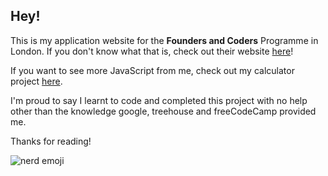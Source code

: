 ## Hey!

This is my application website for the **Founders and Coders** Programme in London. 
If you don't know what that is, check out their website [here](https://foundersandcoders.com/)!

If you want to see more JavaScript from me, check out my calculator project [here](https://github.com/developess/calculator).

I'm proud to say I learnt to code and completed this project with no help other than 
the knowledge google, treehouse and freeCodeCamp provided me. 

Thanks for reading!

![nerd emoji][nerd emoji]

[nerd emoji]:https://emojipedia-us.s3.amazonaws.com/thumbs/120/apple/114/nerd-face_1f913.png
